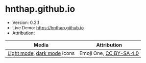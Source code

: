 # hnthap.github.io

- Version: 0.2.1
- Live Demo: https://hnthap.github.io
- Attribution:
  
| Media | Attribution |
| ----- | ----------- |
| [Light mode](https://commons.wikimedia.org/wiki/File:Emojione_BW_1F314.svg), [dark mode](https://commons.wikimedia.org/wiki/File:Emojione_BW_1F312.svg) icons | Emoji One, [CC BY-SA 4.0](https://creativecommons.org/licenses/by-sa/4.0/deed.en)
